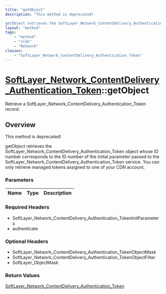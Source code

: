```yaml
---
title: "getObject"
description: "This method is deprecated! 

getObject retrieves the SoftLayer_Network_ContentDelivery_Authentication_Token object whose... "
layout: "method"
tags:
    - "method"
    - "sldn"
    - "Network"
classes:
    - "SoftLayer_Network_ContentDelivery_Authentication_Token"
---
```

# [SoftLayer_Network_ContentDelivery_Authentication_Token](/reference/services/SoftLayer_Network_ContentDelivery_Authentication_Token)::getObject

Retrieve a SoftLayer_Network_ContentDelivery_Authentication_Token record.


## Overview 
This method is deprecated! 

getObject retrieves the SoftLayer_Network_ContentDelivery_Authentication_Token object whose ID number corresponds to the ID number of the initial parameter passed to the SoftLayer_Network_ContentDelivery_Authentication_Token service. You can only retrieve managed tokens assigned to one of your CDN account. 

### Parameters 
|Name | Type | Description |
| --- | --- | --- |


### Required Headers
* SoftLayer_Network_ContentDelivery_Authentication_TokenInitParameters
* authenticate

### Optional Headers
* SoftLayer_Network_ContentDelivery_Authentication_TokenObjectMask
* SoftLayer_Network_ContentDelivery_Authentication_TokenObjectFilter
* SoftLayer_ObjectMask

### Return Values
<a href='/reference/datatypes/SoftLayer_Network_ContentDelivery_Authentication_Token'>SoftLayer_Network_ContentDelivery_Authentication_Token </a>

